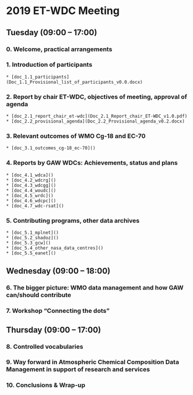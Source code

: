# 2019 ET-WDC Meeting

## Tuesday (09:00 – 17:00)
### 0. Welcome, practical arrangements 

### 1. Introduction of participants 
	* [doc_1.1_participants](Doc_1.1_Provisional_list_of_participants_v0.0.docx)

### 2. Report by chair ET-WDC, objectives of meeting, approval of agenda 
	* [doc_2.1_report_chair_et-wdc](Doc_2.1_Report_chair_ET-WDC_v1.0.pdf)
	* [doc_2.2_provisional_agenda](Doc_2.2_Provisional_agenda_v0.2.docx)

### 3. Relevant outcomes of WMO Cg-18 and EC-70
	* [doc_3.1_outcomes_cg-18_ec-70]()

### 4. Reports by GAW WDCs: Achievements, status and plans
	* [doc_4.1_wdca]()
	* [doc_4.2_wdcrg]()
	* [doc_4.3_wdcgg]()
	* [doc_4.4_woudc]()
	* [doc_4.5_wrdc]()
	* [doc_4.6_wdcpc]()
	* [doc_4.7_wdc-rsat]()

### 5. Contributing programs, other data archives
	* [doc_5.1_mplnet]()
	* [doc_5.2_shadoz]()
	* [doc_5.3_gcw]()
	* [doc_5.4_other_nasa_data_centres]()
	* [doc_5.5_eanet]()


## Wednesday (09:00 – 18:00)
### 6. The bigger picture: WMO data management and how GAW can/should contribute

### 7. Workshop “Connecting the dots”

## Thursday (09:00 – 17:00)
### 8. Controlled vocabularies

### 9. Way forward in Atmospheric Chemical Composition Data Management in support of research and services

### 10. Conclusions & Wrap-up
